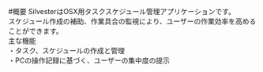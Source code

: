#概要
SilvesterはOSX用タスクスケジュール管理アプリケーションです。  
スケジュール作成の補助、作業具合の監視により、ユーザーの作業効率を高めることができます。  
主な機能  
・タスク、スケジュールの作成と管理  
・PCの操作記録に基づく、ユーザーの集中度の提示  
